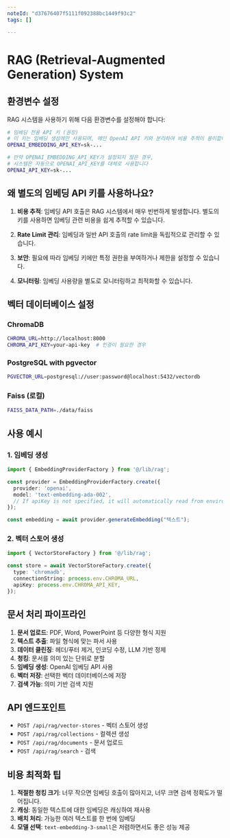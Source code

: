 ```yaml
---
noteId: "d37676407f5111f092388bc1449f93c2"
tags: []

---
```


# RAG (Retrieval-Augmented Generation) System

## 환경변수 설정

RAG 시스템을 사용하기 위해 다음 환경변수를 설정해야 합니다:

```bash
# 임베딩 전용 API 키 (권장)
# 이 키는 임베딩 생성에만 사용되며, 메인 OpenAI API 키와 분리하여 비용 추적이 용이합니다
OPENAI_EMBEDDING_API_KEY=sk-...

# 만약 OPENAI_EMBEDDING_API_KEY가 설정되지 않은 경우, 
# 시스템은 자동으로 OPENAI_API_KEY를 대체로 사용합니다
OPENAI_API_KEY=sk-...
```

## 왜 별도의 임베딩 API 키를 사용하나요?

1. **비용 추적**: 임베딩 API 호출은 RAG 시스템에서 매우 빈번하게 발생합니다. 별도의 키를 사용하면 임베딩 관련 비용을 쉽게 추적할 수 있습니다.

2. **Rate Limit 관리**: 임베딩과 일반 API 호출의 rate limit을 독립적으로 관리할 수 있습니다.

3. **보안**: 필요에 따라 임베딩 키에만 특정 권한을 부여하거나 제한을 설정할 수 있습니다.

4. **모니터링**: 임베딩 사용량을 별도로 모니터링하고 최적화할 수 있습니다.

## 벡터 데이터베이스 설정

### ChromaDB
```bash
CHROMA_URL=http://localhost:8000
CHROMA_API_KEY=your-api-key  # 인증이 필요한 경우
```

### PostgreSQL with pgvector
```bash
PGVECTOR_URL=postgresql://user:password@localhost:5432/vectordb
```

### Faiss (로컬)
```bash
FAISS_DATA_PATH=./data/faiss
```

## 사용 예시

### 1. 임베딩 생성
```typescript
import { EmbeddingProviderFactory } from '@/lib/rag';

const provider = EmbeddingProviderFactory.create({
  provider: 'openai',
  model: 'text-embedding-ada-002',
  // If apiKey is not specified, it will automatically read from environment variables
});

const embedding = await provider.generateEmbedding("텍스트");
```

### 2. 벡터 스토어 생성
```typescript
import { VectorStoreFactory } from '@/lib/rag';

const store = await VectorStoreFactory.create({
  type: 'chromadb',
  connectionString: process.env.CHROMA_URL,
  apiKey: process.env.CHROMA_API_KEY,
});
```

## 문서 처리 파이프라인

1. **문서 업로드**: PDF, Word, PowerPoint 등 다양한 형식 지원
2. **텍스트 추출**: 파일 형식에 맞는 파서 사용
3. **데이터 클린징**: 헤더/푸터 제거, 인코딩 수정, LLM 기반 정제
4. **청킹**: 문서를 의미 있는 단위로 분할
5. **임베딩 생성**: OpenAI 임베딩 API 사용
6. **벡터 저장**: 선택한 벡터 데이터베이스에 저장
7. **검색 가능**: 의미 기반 검색 지원

## API 엔드포인트

- `POST /api/rag/vector-stores` - 벡터 스토어 생성
- `POST /api/rag/collections` - 컬렉션 생성
- `POST /api/rag/documents` - 문서 업로드
- `POST /api/rag/search` - 검색

## 비용 최적화 팁

1. **적절한 청킹 크기**: 너무 작으면 임베딩 호출이 많아지고, 너무 크면 검색 정확도가 떨어집니다.
2. **캐싱**: 동일한 텍스트에 대한 임베딩은 캐싱하여 재사용
3. **배치 처리**: 가능한 여러 텍스트를 한 번에 임베딩
4. **모델 선택**: `text-embedding-3-small`은 저렴하면서도 좋은 성능 제공
